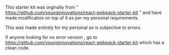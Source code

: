 This starter kit was orginally from " https://github.com/younginnovations/react-webpack-starter-kit " and have made modificatios on top of it as per my personal requirements.

This was made entirely for my personal so is subjective to errors.

If anyone looking for no error version , go to https://github.com/younginnovations/react-webpack-starter-kit which has a clean code.
